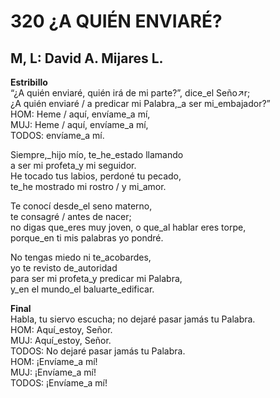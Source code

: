 # 320 ¿A QUIÉN ENVIARÉ?

## M, L: David A. Mijares L.

**Estribillo**  
“¿A quién enviaré, quién irá de mi parte?”, dice_el Seño↗r;  
¿A quién enviaré / a predicar mi Palabra,_a ser mi_embajador?”  
HOM: Heme / aquí, envíame_a mí,  
MUJ: Heme / aquí, envíame_a mí,  
TODOS: envíame_a mí.  

Siempre,_hijo mío, te_he_estado llamando  
a ser mi profeta_y mi seguidor.  
He tocado tus labios, perdoné tu pecado,  
te_he mostrado mi rostro / y mi_amor.  

Te conocí desde_el seno materno,  
te consagré / antes de nacer;  
no digas que_eres muy joven, o que_al hablar eres torpe,  
porque_en ti mis palabras yo pondré.  

No tengas miedo ni te_acobardes,  
yo te revisto de_autoridad  
para ser mi profeta_y predicar mi Palabra,  
y_en el mundo_el baluarte_edificar.  

**Final**  
Habla, tu siervo escucha; no dejaré pasar jamás tu Palabra.  
HOM: Aquí_estoy, Señor.  
MUJ: Aquí_estoy, Señor.  
TODOS: No dejaré pasar jamás tu Palabra.  
HOM: ¡Envíame_a mí!  
MUJ: ¡Envíame_a mí!  
TODOS: ¡Envíame_a mí!  

